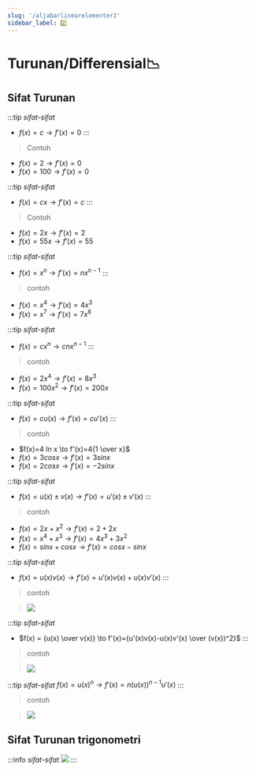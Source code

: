 ```yaml
---
slug: '/aljabarlinearelementer2'
sidebar_label: 2️⃣
---
```


# Turunan/Differensial📉

##  Sifat Turunan
:::tip _sifat-sifat_
- $f(x) = c \to f'(x) =0$
:::
> Contoh
- $f(x) = 2 \to f'(x)= 0$
- $f(x) = 100 \to f'(x)= 0$

:::tip _sifat-sifat_
- $f(x) = cx \to f'(x)=c$
:::
> Contoh
- $f(x) = 2x \to f'(x) = 2$
- $f(x) = 55x \to f'(x) = 55$

:::tip _sifat-sifat_
- $f(x)=x^n \to f'(x)=nx^{n-1}$ 
:::
>contoh
- $f(x)=x^4 \to f'(x)=4x^3$ 
- $f(x)=x^7 \to f'(x)=7x^6$ 

:::tip _sifat-sifat_
- $f(x) = cx^n \to cnx^{n-1}$
:::
>contoh
- $f(x)=2x^4 \to f'(x)=8x^3$
- $f(x)=100x^2 \to f'(x)=200x$

:::tip _sifat-sifat_
- $f(x)=cu(x) \to f'(x)=cu'(x)$
:::
>contoh
- $f(x)=4 ln x \to f'(x)=4{1 \over x}$
- $f(x)=3 cos x \to f'(x)=3 sin x$
- $f(x)=2 cos x \to f'(x)=-2 sin x$

:::tip _sifat-sifat_
- $f(x)=u(x) \pm v(x) \to f'(x)=u'(x) \pm v'(x)$
:::

>contoh
- $f(x)=2x+x^2 \to f'(x)= 2 + 2x$
- $f(x)=x^4+x^3 \to f'(x)= 4x^3 + 3x^2$
- $f(x)=sinx+cosx \to f'(x)= cosx - sinx$


:::tip _sifat-sifat_
- $f(x)=u(x)v(x) \to f'(x)=u'(x)v(x)+u(x)v'(x)$ 
:::

>contoh

>![](https://res.cloudinary.com/dlvncloud/image/upload/v1634199607/Docusaurus/contoh_sifat_turunan_2_lgyk6k.png)

:::tip _sifat-sifat_
- $f(x) = {u(x) \over v(x)} \to f'(x)={u'(x)v(x)-u(x)v'(x) \over (v(x))^2}$
:::

>contoh

>![](https://res.cloudinary.com/dlvncloud/image/upload/v1634199435/Docusaurus/contoh_sifat_turunan_kawyj4.png)

:::tip _sifat-sifat_
$f(x)= u(x)^n \to f'(x) = n(u(x))^{n-1}u'(x)$
:::

>contoh

> ![](https://res.cloudinary.com/dlvncloud/image/upload/v1634200076/Docusaurus/contoh_sifat_turunan_3_hnjydl.png)

## Sifat Turunan trigonometri
:::info _sifat-sifat_
![](https://res.cloudinary.com/dlvncloud/image/upload/v1634200589/Docusaurus/sifat_turunan_trigonometri_jxtz6q.png)
:::



